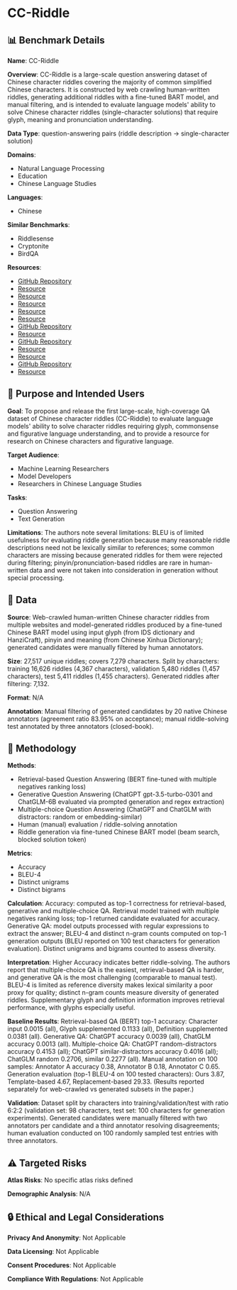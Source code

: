 # CC-Riddle

## 📊 Benchmark Details

**Name**: CC-Riddle

**Overview**: CC-Riddle is a large-scale question answering dataset of Chinese character riddles covering the majority of common simplified Chinese characters. It is constructed by web crawling human-written riddles, generating additional riddles with a fine-tuned BART model, and manual filtering, and is intended to evaluate language models' ability to solve Chinese character riddles (single-character solutions) that require glyph, meaning and pronunciation understanding.

**Data Type**: question-answering pairs (riddle description -> single-character solution)

**Domains**:
- Natural Language Processing
- Education
- Chinese Language Studies

**Languages**:
- Chinese

**Similar Benchmarks**:
- Riddlesense
- Cryptonite
- BirdQA

**Resources**:
- [GitHub Repository](https://github.com/pku0xff/CC-Riddle)
- [Resource](http://xh.5156edu.com/)
- [Resource](https://www.chnlib.com/miyuku/zimi/index.html)
- [Resource](https://www.cmy123.com/zmmy)
- [Resource](http://www.hydcd.com/baike/zimi.htm)
- [Resource](https://www.caimigu.com/zm/)
- [GitHub Repository](https://github.com/cjkvi/cjkvi-ids)
- [Resource](https://hanzicraft.com/)
- [GitHub Repository](https://github.com/pwxcoo/chinese-xinhua)
- [Resource](https://huggingface.co/fnlp/bart-base-chinese)
- [Resource](https://huggingface.co/bert-base-chinese)
- [GitHub Repository](https://github.com/fxsjy/jieba)
- [Resource](https://chat.openai.com/)

## 🎯 Purpose and Intended Users

**Goal**: To propose and release the first large-scale, high-coverage QA dataset of Chinese character riddles (CC-Riddle) to evaluate language models' ability to solve character riddles requiring glyph, commonsense and figurative language understanding, and to provide a resource for research on Chinese characters and figurative language.

**Target Audience**:
- Machine Learning Researchers
- Model Developers
- Researchers in Chinese Language Studies

**Tasks**:
- Question Answering
- Text Generation

**Limitations**: The authors note several limitations: BLEU is of limited usefulness for evaluating riddle generation because many reasonable riddle descriptions need not be lexically similar to references; some common characters are missing because generated riddles for them were rejected during filtering; pinyin/pronunciation-based riddles are rare in human-written data and were not taken into consideration in generation without special processing.

## 💾 Data

**Source**: Web-crawled human-written Chinese character riddles from multiple websites and model-generated riddles produced by a fine-tuned Chinese BART model using input glyph (from IDS dictionary and HanziCraft), pinyin and meaning (from Chinese Xinhua Dictionary); generated candidates were manually filtered by human annotators.

**Size**: 27,517 unique riddles; covers 7,279 characters. Split by characters: training 16,626 riddles (4,367 characters), validation 5,480 riddles (1,457 characters), test 5,411 riddles (1,455 characters). Generated riddles after filtering: 7,132.

**Format**: N/A

**Annotation**: Manual filtering of generated candidates by 20 native Chinese annotators (agreement ratio 83.95% on acceptance); manual riddle-solving test annotated by three annotators (closed-book).

## 🔬 Methodology

**Methods**:
- Retrieval-based Question Answering (BERT fine-tuned with multiple negatives ranking loss)
- Generative Question Answering (ChatGPT gpt-3.5-turbo-0301 and ChatGLM-6B evaluated via prompted generation and regex extraction)
- Multiple-choice Question Answering (ChatGPT and ChatGLM with distractors: random or embedding-similar)
- Human (manual) evaluation / riddle-solving annotation
- Riddle generation via fine-tuned Chinese BART model (beam search, blocked solution token)

**Metrics**:
- Accuracy
- BLEU-4
- Distinct unigrams
- Distinct bigrams

**Calculation**: Accuracy: computed as top-1 correctness for retrieval-based, generative and multiple-choice QA. Retrieval model trained with multiple negatives ranking loss; top-1 returned candidate evaluated for accuracy. Generative QA: model outputs processed with regular expressions to extract the answer; BLEU-4 and distinct n-gram counts computed on top-1 generation outputs (BLEU reported on 100 test characters for generation evaluation). Distinct unigrams and bigrams counted to assess diversity.

**Interpretation**: Higher Accuracy indicates better riddle-solving. The authors report that multiple-choice QA is the easiest, retrieval-based QA is harder, and generative QA is the most challenging (comparable to manual test). BLEU-4 is limited as reference diversity makes lexical similarity a poor proxy for quality; distinct n-gram counts measure diversity of generated riddles. Supplementary glyph and definition information improves retrieval performance, with glyphs especially useful.

**Baseline Results**: Retrieval-based QA (BERT) top-1 accuracy: Character input 0.0015 (all), Glyph supplemented 0.1133 (all), Definition supplemented 0.0381 (all). Generative QA: ChatGPT accuracy 0.0039 (all), ChatGLM accuracy 0.0013 (all). Multiple-choice QA: ChatGPT random-distractors accuracy 0.4153 (all); ChatGPT similar-distractors accuracy 0.4016 (all); ChatGLM random 0.2706, similar 0.2277 (all). Manual annotation on 100 samples: Annotator A accuracy 0.38, Annotator B 0.18, Annotator C 0.65. Generation evaluation (top-1 BLEU-4 on 100 tested characters): Ours 3.87, Template-based 4.67, Replacement-based 29.33. (Results reported separately for web-crawled vs generated subsets in the paper.)

**Validation**: Dataset split by characters into training/validation/test with ratio 6:2:2 (validation set: 98 characters, test set: 100 characters for generation experiments). Generated candidates were manually filtered with two annotators per candidate and a third annotator resolving disagreements; human evaluation conducted on 100 randomly sampled test entries with three annotators.

## ⚠️ Targeted Risks

**Atlas Risks**:
No specific atlas risks defined

**Demographic Analysis**: N/A

## 🔒 Ethical and Legal Considerations

**Privacy And Anonymity**: Not Applicable

**Data Licensing**: Not Applicable

**Consent Procedures**: Not Applicable

**Compliance With Regulations**: Not Applicable

